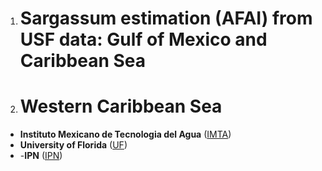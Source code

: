 # 
1. # Sargassum estimation (AFAI) from USF data: Gulf of Mexico and Caribbean Sea
2. # Western Caribbean Sea

- **Instituto Mexicano de Tecnologia del Agua** ([IMTA](https://www.gob.mx/imta))
- **University of Florida** ([UF](https://www.ufl.edu/))
- -**IPN** ([IPN](https://www.cicimar.ipn.mx/))
